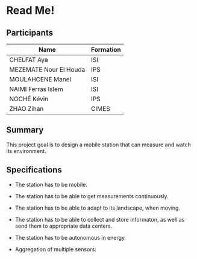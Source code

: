 # Read Me!

## Participants

| Name | Formation |
|---|---|
| CHELFAT Aya | ISI |
| MEZEMATE Nour El Houda | IPS |
| MOULAHCENE Manel | ISI |
| NAIMI Ferras Islem | ISI |
| NOCHÉ Kévin | IPS |
| ZHAO Zihan | CIMES |

## Summary

This project goal is to design a mobile station that can measure and watch its environment.

## Specifications

- The station has to be mobile.

- The station has to be able to get measurements continuously.

- The station has to be able to adapt to its landscape, when moving.

- The station has to be able to collect and store informaton, as well as send them to appropriate data centers.

- The station has to be autonomous in energy.

- Aggregation of multiple sensors.

